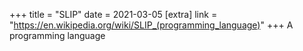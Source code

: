 +++
title = "SLIP"
date = 2021-03-05
[extra]
link = "https://en.wikipedia.org/wiki/SLIP_(programming_language)"
+++
A programming language

